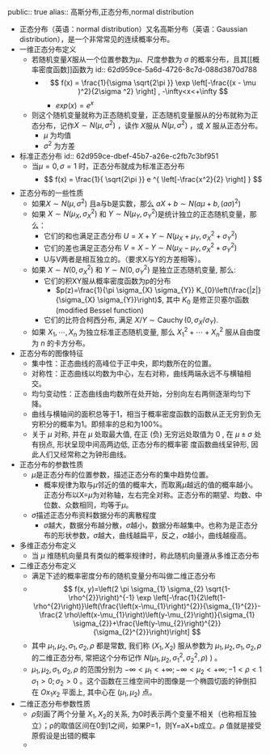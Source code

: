 public:: true
alias:: 高斯分布,正态分布,normal distribution

- 正态分布（英语：normal distribution）又名高斯分布（英语：Gaussian distribution），是一个非常常见的连续概率分布。
- 一维正态分布定义
	- 若随机变量$X$服从一个位置参数为$\mu$、尺度参数为 $\sigma$ 的概率分布，且其[[概率密度函数]]函数为
	  id:: 62d959ce-5a6d-4726-8c7d-088d3870d788
		- $$
		  f(x) = \frac{1}{\sigma \sqrt{2\pi }} \exp \left[-\frac{(x - \mu )^2}{2\sigma ^2} \right] , -\infty<x<+\infty 
		  $$
			- $exp(x) =e^x$
	- 则这个随机变量就称为正态随机变量，正态随机变量服从的分布就称为正态分布，记作$X\sim N(\mu,\sigma^2)$  ，读作 $X$服从 $N(\mu,\sigma^2)$ ，或 $X$ 服从正态分布。
		- $\mu$ 为均值
		- $\sigma^2$ 为方差
- 标准正态分布
  id:: 62d959ce-dbef-45b7-a26e-c2fb7c3bf951
	- 当$\mu=0,\sigma=1$ 时，正态分布就成为标准正态分布
		- $$
		  f(x) = \frac{1}{ \sqrt{2\pi }} e ^{ \left[-\frac{x^2}{2} \right] }
		  $$
- 正态分布的一些性质
	- 如果$X\sim N(\mu,\sigma^2)$ 且a与b是实数，那么 $aX+b\sim N(a\mu+b,(a\sigma)^2)$
	- 如果 $X \sim N\left(\mu_{X}, \sigma_{X}^{2}\right)$ 和  $Y \sim N\left(\mu_{Y}, \sigma_{Y}^{2}\right)$是统计独立的正态随机变量，那么：
		- 它们的和也满足正态分布 $U=X+Y \sim N\left(\mu_{X}+\mu_{Y}, \sigma_{X}^{2}+\sigma_{Y}^{2}\right)$
		- 它们的差也满足正态分布 $V=X-Y \sim N\left(\mu_{X}-\mu_{Y}, \sigma_{X}^{2}+\sigma_{Y}^{2}\right)$
		- U与V两者是相互独立的。（要求X与Y的方差相等）。
	- 如果 $X \sim N\left(0, \sigma_{X}^{2}\right)$ 和 $Y \sim N\left(0, \sigma_{Y}^{2}\right)$ 是独立正态随机变量, 那么:
		- 它们的积XY服从概率密度函数为p的分布
			- $p(z)=\frac{1}{\pi \sigma_{X} \sigma_{Y}} K_{0}\left(\frac{|z|}{\sigma_{X} \sigma_{Y}}\right)$, 其中 $K_{0}$ 是修正贝塞尔函数 (modified Bessel function)
		- 它们的比符合柯西分布, 满足 $X / Y \sim \operatorname{Cauchy}\left(0, \sigma_{X} / \sigma_{Y}\right)$.
	- 如果 $X_{1}, \cdots, X_{n}$ 为独立标准正态随机变量, 那么 $X_{1}^{2}+\cdots+X_{n}^{2}$ 服从自由度为 $n$ 的卡方分布。
- 正态分布的图像特征
	- 集中性：正态曲线的高峰位于正中央，即均数所在的位置。
	- 对称性：正态曲线以均数为中心，左右对称，曲线两端永远不与横轴相交。
	- 均匀变动性：正态曲线由均数所在处开始，分别向左右两侧逐渐均匀下降。
	- 曲线与横轴间的面积总等于1，相当于概率密度函数的函数从正无穷到负无穷积分的概率为1。即频率的总和为100%。
	- 关于 $\mu$ 对称, 并在 $\mu$ 处取最大值, 在正 (负) 无穷远处取值为 0 , 在 $\mu \pm \sigma$ 处有拐点, 形状呈现中间高两边低, 正态分布的概率密 度函数曲线呈钟形, 因此人们又经常称之为钟形曲线。
- 正态分布的参数性质
	- $\mu$是正态分布的位置参数，描述正态分布的集中趋势位置。
		- 概率规律为取与$\mu$邻近的值的概率大，而取离$\mu$越远的值的概率越小。正态分布以X=$\mu$为对称轴，左右完全对称。正态分布的期望、均数、中位数、众数相同，均等于$\mu$。
	- $\sigma$描述正态分布资料数据分布的离散程度
		- $\sigma$越大，数据分布越分散，$\sigma$越小，数据分布越集中。也称为是正态分布的形状参数，$\sigma$越大，曲线越扁平，反之，$\sigma$越小，曲线越瘦高。
- 多维正态分布定义
	- 当 $\mu$ 维随机向量具有类似的概率规律时，称此随机向量遵从多维正态分布
- 二维正态分布定义
	- 满足下述的概率密度分布的随机变量分布叫做二维正态分布
	- $$
	  f(x, y)=\left(2 \pi \sigma_{1} \sigma_{2} \sqrt{1-\rho^{2}}\right)^{-1} \exp \left[-\frac{1}{2\left(1-\rho^{2}\right)}\left(\frac{\left(x-\mu_{1}\right)^{2}}{\sigma_{1}^{2}}-\frac{2 \rho\left(x-\mu_{1}\right)\left(y-\mu_{2}\right)}{\sigma_{1} \sigma_{2}}+\frac{\left(y-\mu_{2}\right)^{2}}{\sigma_{2}^{2}}\right)\right]
	  $$
	- 其中 $\mu_{1}, \mu_{2}, \sigma_{1}, \sigma_{2}, \rho$ 都是常数, 我们称 $\left(X_{1}, X_{2}\right)$ 服从参数为 $\mu_{1}, \mu_{2}, \sigma_{1}, \sigma_{2}, \rho$ 的二维正态分布, 常把这个分布记作 $N\left(\mu_{1}, \mu_{2}, \sigma_{1}^{2}, \sigma_{2}^{2}, \rho\right)$ ) 。
	- $\mu_{1}, \mu_{2}, \sigma_{1}, \sigma_{2}, \rho$ 的范围分别为 $-\infty<\mu_{1}<+\infty ;-\infty<\mu_{2}<+\infty ;-1<\rho<1$ $\sigma_{1}>0 ; \sigma_{2}>0$ 。这个函数在三维空间中的图像是一个椭圆切面的钟倒扣在 $O x_{1} x_{2}$ 平面上, 其中心在 $\left(\mu_{1}, \mu_{2}\right)$ 点。
- 二维正态分布参数性质
	- $\rho$刻画了两个分量 $X_1,X_2$的关系, 为0时表示两个变量不相关（也称相互独立）；ρ的取值区间在0到1之间，如果P=1，则Y=aX+b成立。$\rho$ 值就是接受原假设是出错的概率
	-